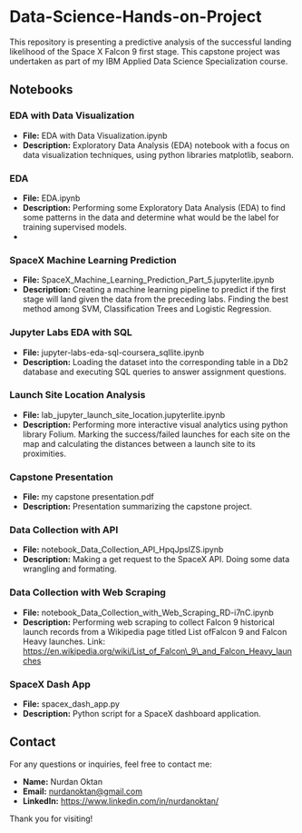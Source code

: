 # Data-Science-Hands-on-Project

This repository is presenting a predictive analysis of the successful landing likelihood of the Space X Falcon 9 first stage. This capstone project was undertaken as part of my IBM Applied Data Science Specialization course.

## Notebooks

### EDA with Data Visualization

- **File:** EDA with Data Visualization.ipynb
- **Description:** Exploratory Data Analysis (EDA) notebook with a focus on data visualization techniques, using python libraries matplotlib, seaborn.

### EDA

- **File:** EDA.ipynb
- **Description:** Performing some Exploratory Data Analysis (EDA) to find some patterns in the data and determine what would be the label for training supervised models.
- 
### SpaceX Machine Learning Prediction

- **File:** SpaceX_Machine_Learning_Prediction_Part_5.jupyterlite.ipynb
- **Description:** Creating a machine learning pipeline to predict if the first stage will land given the data from the preceding labs. Finding the best method among SVM, Classification Trees and Logistic Regression.

### Jupyter Labs EDA with SQL

- **File:** jupyter-labs-eda-sql-coursera_sqllite.ipynb
- **Description:** Loading the dataset into the corresponding table in a Db2 database and executing SQL queries to answer assignment questions.

### Launch Site Location Analysis

- **File:** lab_jupyter_launch_site_location.jupyterlite.ipynb
- **Description:** Performing more interactive visual analytics using python library Folium. Marking the success/failed launches for each site on the map and calculating the distances between a launch site to its proximities.

### Capstone Presentation

- **File:** my capstone presentation.pdf
- **Description:** Presentation summarizing the capstone project.

### Data Collection with API

- **File:** notebook_Data_Collection_API_HpqJpsIZS.ipynb
- **Description:** Making a get request to the SpaceX API. Doing some data wrangling and formating.

### Data Collection with Web Scraping

- **File:** notebook_Data_Collection_with_Web_Scraping_RD-i7nC.ipynb
- **Description:** Performing web scraping to collect Falcon 9 historical launch records from a Wikipedia page titled List ofFalcon 9 and Falcon Heavy launches. Link: https://en.wikipedia.org/wiki/List_of_Falcon\_9\_and_Falcon_Heavy_launches

### SpaceX Dash App

- **File:** spacex_dash_app.py
- **Description:** Python script for a SpaceX dashboard application.

## Contact

For any questions or inquiries, feel free to contact me:

- **Name:** Nurdan Oktan
- **Email:** nurdanoktan@gmail.com
- **LinkedIn:** https://www.linkedin.com/in/nurdanoktan/

Thank you for visiting!
